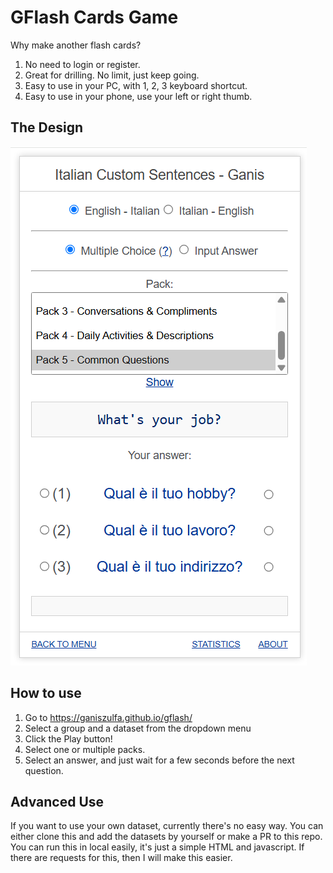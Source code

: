 # GFlash Cards Game

Why make another flash cards?

1. No need to login or register.
2. Great for drilling. No limit, just keep going.
3. Easy to use in your PC, with 1, 2, 3 keyboard shortcut.
4. Easy to use in your phone, use your left or right thumb.

## The Design

![G Flash Cards](./assets/play.png "G Flash Cards")

## How to use

1. Go to https://ganiszulfa.github.io/gflash/
1. Select a group and a dataset from the dropdown menu
3. Click the Play button!
4. Select one or multiple packs.
5. Select an answer, and just wait for a few seconds before the next question.

## Advanced Use

If you want to use your own dataset, currently there's no easy way. You can either clone this and add the datasets by yourself or make a PR to this repo. You can run this in local easily, it's just a simple HTML and javascript. If there are requests for this, then I will make this easier.